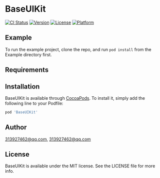 # BaseUIKit

[![CI Status](https://img.shields.io/travis/313927462@qq.com/BaseUIKit.svg?style=flat)](https://travis-ci.org/313927462@qq.com/BaseUIKit)
[![Version](https://img.shields.io/cocoapods/v/BaseUIKit.svg?style=flat)](https://cocoapods.org/pods/BaseUIKit)
[![License](https://img.shields.io/cocoapods/l/BaseUIKit.svg?style=flat)](https://cocoapods.org/pods/BaseUIKit)
[![Platform](https://img.shields.io/cocoapods/p/BaseUIKit.svg?style=flat)](https://cocoapods.org/pods/BaseUIKit)

## Example

To run the example project, clone the repo, and run `pod install` from the Example directory first.

## Requirements

## Installation

BaseUIKit is available through [CocoaPods](https://cocoapods.org). To install
it, simply add the following line to your Podfile:

```ruby
pod 'BaseUIKit'
```

## Author

313927462@qq.com, 313927462@qq.com

## License

BaseUIKit is available under the MIT license. See the LICENSE file for more info.
